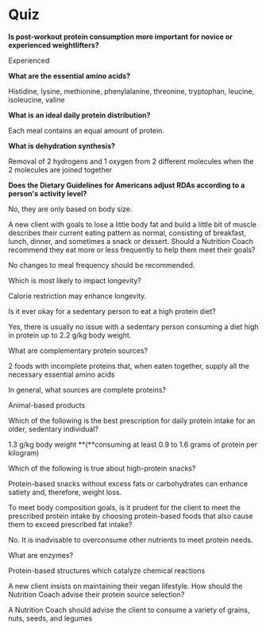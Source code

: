 # Quiz

**Is post-workout protein consumption more important for novice or experienced weightlifters?**

Experienced

**What are the essential amino acids?**

Histidine, lysine, methionine, phenylalanine, threonine, tryptophan, leucine, isoleucine, valine

**What is an ideal daily protein distribution?**

Each meal contains an equal amount of protein.

**What is dehydration synthesis?**

Removal of 2 hydrogens and 1 oxygen from 2 different molecules when the 2 molecules are joined together

**Does the Dietary Guidelines for Americans adjust RDAs according to a person's activity level?**

No, they are only based on body size.

A new client with goals to lose a little body fat and build a little bit of muscle describes their current eating pattern as normal, consisting of breakfast, lunch, dinner, and sometimes a snack or dessert. Should a Nutrition Coach recommend they eat more or less frequently to help them meet their goals?

No changes to meal frequency should be recommended.



Which is most likely to impact longevity?

Calorie restriction may enhance longevity.



Is it ever okay for a sedentary person to eat a high protein diet?

Yes, there is usually no issue with a sedentary person consuming a diet high in protein up to 2.2 g/kg body weight.



What are complementary protein sources?

2 foods with incomplete proteins that, when eaten together, supply all the necessary essential amino acids



In general, what sources are complete proteins?

Animal-based products



Which of the following is the best prescription for daily protein intake for an older, sedentary individual?

1.3 g/kg body weight **\(**consuming at least 0.9 to 1.6 grams of protein per kilogram\)



Which of the following is true about high-protein snacks?

Protein-based snacks without excess fats or carbohydrates can enhance satiety and, therefore, weight loss.



To meet body composition goals, is it prudent for the client to meet the prescribed protein intake by choosing protein-based foods that also cause them to exceed prescribed fat intake?

No. It is inadvisable to overconsume other nutrients to meet protein needs.



What are enzymes?

Protein-based structures which catalyze chemical reactions



A new client insists on maintaining their vegan lifestyle. How should the Nutrition Coach advise their protein source selection?

A Nutrition Coach should advise the client to consume a variety of grains, nuts, seeds, and legumes



